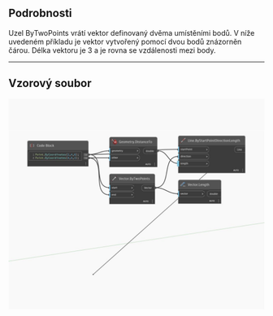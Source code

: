 ## Podrobnosti
Uzel ByTwoPoints vrátí vektor definovaný dvěma umístěními bodů. V níže uvedeném příkladu je vektor vytvořený pomocí dvou bodů znázorněn čárou. Délka vektoru je 3 a je rovna se vzdálenosti mezi body.
___
## Vzorový soubor

![ByTwoPoints](./Autodesk.DesignScript.Geometry.Vector.ByTwoPoints_img.jpg)

